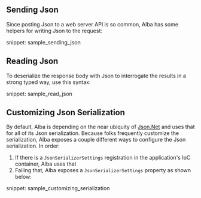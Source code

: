 <!--title: Sending and Checking Json-->

## Sending Json

Since posting Json to a web server API is so common, Alba has some helpers for writing Json to the request:

snippet: sample_sending_json


## Reading Json

To deserialize the response body with Json to interrogate the results in a strong typed way, use this syntax:

snippet: sample_read_json

## Customizing Json Serialization

By default, Alba is depending on the near ubiquity of [Json.Net](http://www.newtonsoft.com/json) and uses that for all of its
Json serialization. Because folks frequently customize the serialization, Alba exposes a couple different ways to configure
the Json serialization. In order:

1. If there is a `JsonSerializerSettings` registration in the application's IoC container, Alba uses that
1. Failing that, Alba exposes a `JsonSerializerSettings` property as shown below:

snippet: sample_customizing_serialization

